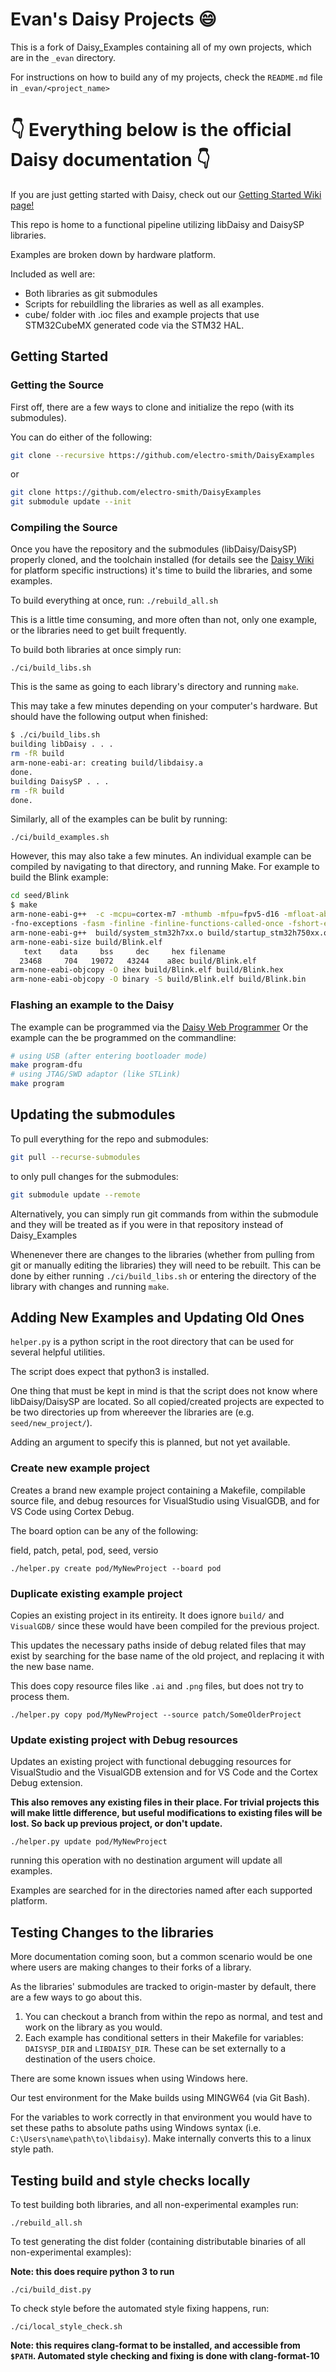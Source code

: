 # Evan's Daisy Projects :smile:

This is a fork of Daisy_Examples containing all of my own projects, which are in the `_evan` directory.

For instructions on how to build any of my projects, check the `README.md` file in `_evan/<project_name>`

# :point_down: Everything below is the official Daisy documentation :point_down:

If you are just getting started with Daisy, check out our [Getting Started Wiki page!](https://github.com/electro-smith/DaisyWiki/wiki)

This repo is home to a functional pipeline utilizing libDaisy and DaisySP libraries.

Examples are broken down by hardware platform.

Included as well are:

- Both libraries as git submodules
- Scripts for rebuildling the libraries as well as all examples.
- cube/ folder with .ioc files and example projects that use STM32CubeMX generated code via the STM32 HAL.

## Getting Started

### Getting the Source

First off, there are a few ways to clone and initialize the repo (with its submodules).

You can do either of the following:

```sh
git clone --recursive https://github.com/electro-smith/DaisyExamples
```

or

```sh
git clone https://github.com/electro-smith/DaisyExamples
git submodule update --init
```

### Compiling the Source

Once you have the repository and the submodules (libDaisy/DaisySP) properly cloned, and the toolchain installed (for details see the [Daisy Wiki](https://github.com/electro-smith/DaisyWiki/wiki) for platform specific instructions) it's time to build the libraries, and some examples.

To build everything at once, run: `./rebuild_all.sh`

This is a little time  consuming, and more often than not, only one example, or the libraries need to get built frequently.

To build both libraries at once simply run:

`./ci/build_libs.sh`

This is the same as going to each library's directory and running `make`.

This may take a few minutes depending on your computer's hardware. But should have the following output when finished:

```sh
$ ./ci/build_libs.sh 
building libDaisy . . .
rm -fR build
arm-none-eabi-ar: creating build/libdaisy.a
done.
building DaisySP . . .
rm -fR build
done.
```

Similarly, all of the examples can be bulit by running:

`./ci/build_examples.sh`

However, this may also take a few minutes. An individual example can be compiled by navigating to that directory, and running Make. For example to build the Blink example:

```sh
cd seed/Blink
$ make 
arm-none-eabi-g++  -c -mcpu=cortex-m7 -mthumb -mfpu=fpv5-d16 -mfloat-abi=hard  -DUSE_HAL_DRIVER -DSTM32H750xx -DUSE_HAL_DRIVER -DHSE_VALUE=16000000 -DSTM32H750xx  -I../../libdaisy -I../../libdaisy/src/ -I../../libdaisy/src/usbd -I../../libdaisy/Drivers/CMSIS/Include/ -I../../libdaisy/Drivers/CMSIS/Device/ST/STM32H7xx/Include -I../../libdaisy/Drivers/STM32H7xx_HAL_Driver/Inc/ -I../../libdaisy/Middlewares/ST/STM32_USB_Device_Library/Core/Inc -I../../libdaisy/core/ -I../../DaisySP  -O2 -Wall -Wno-missing-attributes -fasm -fdata-sections -ffunction-sections -MMD -MP -MF"build/Blink.d" 
-fno-exceptions -fasm -finline -finline-functions-called-once -fshort-enums -fno-move-loop-invariants -fno-unwind-tables  -std=gnu++14 -Wa,-a,-ad,-alms=build/Blink.lst Blink.cpp -o build/Blink.o
arm-none-eabi-g++  build/system_stm32h7xx.o build/startup_stm32h750xx.o build/Blink.o   -mcpu=cortex-m7 -mthumb -mfpu=fpv5-d16 -mfloat-abi=hard --specs=nano.specs --specs=nosys.specs -T../../libdaisy/core/STM32H750IB_flash.lds -L../../libdaisy/build  -L ../../DaisySP/build -ldaisy -lc -lm -lnosys -ldaisysp -Wl,-Map=build/Blink.map,--cref -Wl,--gc-sections -o build/Blink.elf
arm-none-eabi-size build/Blink.elf
   text    data     bss     dec     hex filename
  23468     704   19072   43244    a8ec build/Blink.elf
arm-none-eabi-objcopy -O ihex build/Blink.elf build/Blink.hex
arm-none-eabi-objcopy -O binary -S build/Blink.elf build/Blink.bin
```

### Flashing an example to the Daisy

The example can be programmed via the [Daisy Web Programmer](https://electro-smith.github.io/Programmer/)
Or the example can the be programmed on the commandline:

```sh
# using USB (after entering bootloader mode)
make program-dfu
# using JTAG/SWD adaptor (like STLink)
make program
```

## Updating the submodules

To pull everything for the repo and submodules:

```sh
git pull --recurse-submodules
```

to only pull changes for the submodules:

```sh
git submodule update --remote
```

Alternatively, you can simply run git commands from within the submodule and they will be treated as if you were in that repository instead of Daisy_Examples

Whenenever there are changes to the libraries (whether from pulling from git or manually editing the libraries) they will need to be rebuilt. This can be done by either running `./ci/build_libs.sh` or entering the directory of the library with changes and running `make`.

## Adding New Examples and Updating Old Ones

`helper.py` is a python script in the root directory that can be used for several helpful utilities.

The script does expect that python3 is installed.

One thing that must be kept in mind is that the script does not know where libDaisy/DaisySP
are located. So all copied/created projects are expected to be two directories up from whereever the libraries are  (e.g. `seed/new_project/`).

Adding an argument to specify this is planned, but not yet available.

### Create new example project

Creates a brand new example project containing a Makefile, compilable source file,
and debug resources for VisualStudio using VisualGDB, and for VS Code using Cortex Debug.

The board option can be any of the following:

field, patch, petal, pod, seed, versio

`./helper.py create pod/MyNewProject --board pod`

### Duplicate existing example project

Copies an existing project in its entireity. It does ignore `build/` and `VisualGDB/` since these would have been compiled for the previous project.

This updates the necessary paths inside of debug related files that may exist by searching for the base name of the old project, and replacing it with the new base name.

This does copy resource files like `.ai` and `.png` files, but does not try to process them.

`./helper.py copy pod/MyNewProject --source patch/SomeOlderProject`

### Update existing project with Debug resources

Updates an existing project with functional debugging resources for VisualStudio and the VisualGDB extension and for VS Code and the Cortex Debug extension.

<b>This also removes any existing files in their place. For trivial projects this will make little difference, but useful modifications to existing files will be lost. So back up previous project, or don't update. </b>

`./helper.py update pod/MyNewProject`

running this operation with no destination argument will update all examples.

Examples are searched for in the directories named after each supported platform.

## Testing Changes to the libraries

More documentation coming soon, but a common scenario would be one where users are making changes to their forks of a library.

As the libraries' submodules are tracked to origin-master by default, there are a few ways to go about this.

1. You can checkout a branch from within the repo as normal, and test and work on the library as you would.
2. Each example has conditional setters in their Makefile for variables: `DAISYSP_DIR` and `LIBDAISY_DIR`. These can be set externally to a destination of the users choice.

There are some known issues when using Windows here.

Our test environment for the Make builds using MINGW64 (via Git Bash).

For the variables to work correctly in that environment you would have to set these paths to absolute paths using Windows syntax (i.e. `C:\Users\name\path\to\libdaisy`). Make internally converts this to a linux style path.

## Testing build and style checks locally

To test building both libraries, and all non-experimental examples run:

`./rebuild_all.sh`

To test generating the dist folder (containing distributable binaries of all non-experimental examples):

**Note: this does require python 3 to run**

`./ci/build_dist.py`

To check style before the automated style fixing happens, run:

`./ci/local_style_check.sh`

**Note: this requires clang-format to be installed, and accessible from `$PATH`. Automated style checking and fixing is done with clang-format-10**
